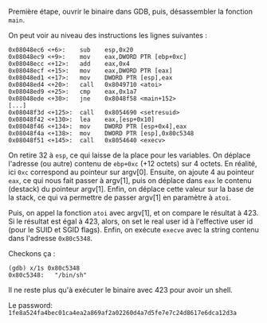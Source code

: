 Première étape, ouvrir le binaire dans GDB, puis, désassembler la fonction `main`.

On peut voir au niveau des instructions les lignes suivantes :
```
0x08048ec6 <+6>:	sub    esp,0x20
0x08048ec9 <+9>:	mov    eax,DWORD PTR [ebp+0xc]
0x08048ecc <+12>:	add    eax,0x4
0x08048ecf <+15>:	mov    eax,DWORD PTR [eax]
0x08048ed1 <+17>:	mov    DWORD PTR [esp],eax
0x08048ed4 <+20>:	call   0x8049710 <atoi>
0x08048ed9 <+25>:	cmp    eax,0x1a7
0x08048ede <+30>:	jne    0x8048f58 <main+152>
[...]
0x08048f3d <+125>:	call   0x8054690 <setresuid>
0x08048f42 <+130>:	lea    eax,[esp+0x10]
0x08048f46 <+134>:	mov    DWORD PTR [esp+0x4],eax
0x08048f4a <+138>:	mov    DWORD PTR [esp],0x80c5348
0x08048f51 <+145>:	call   0x8054640 <execv>
```

On retire 32 à `esp`, ce qui laisse de la place pour les variables.
On déplace l'adresse (ou autre) contenu de `ebp+0xc` (+12 octets) sur 4 octets. En réalité, ici `0xc` correspond au pointeur sur argv[0]. 
Ensuite, on ajoute 4 au pointeur `eax`, ce qui nous fait passer à argv[1], puis on déplace dans `eax` le contenu (destack) du pointeur argv[1].
Enfin, on déplace cette valeur sur la base de la stack, ce qui va permettre de passer argv[1] en paramètre à `atoi`.

Puis, on appel la fonction `atoi` avec argv[1], et on compare le résultat à 423. Si le résultat est égal à 423, alors, on set le real user id à l'effective user id (pour le SUID et SGID flags).
Enfin, on exécute `execve` avec la string contenu dans l'adresse `0x80c5348`.

Checkons ça :
```
(gdb) x/1s 0x80c5348
0x80c5348:	 "/bin/sh"
```

Il ne reste plus qu'à exécuter le binaire avec 423 pour avoir un shell.

Le password: `1fe8a524fa4bec01ca4ea2a869af2a02260d4a7d5fe7e7c24d8617e6dca12d3a`